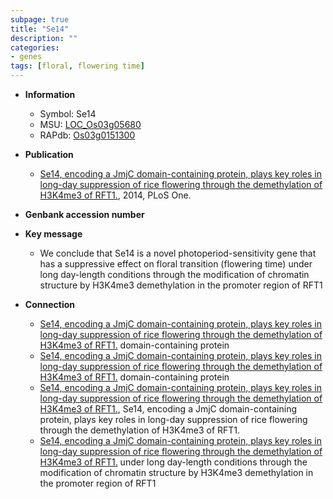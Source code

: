 ```yaml
---
subpage: true
title: "Se14"
description: ""
categories:
- genes
tags: [floral, flowering time]
---
```


* **Information**  
    + Symbol: Se14  
    + MSU: [LOC_Os03g05680](http://rice.plantbiology.msu.edu/cgi-bin/ORF_infopage.cgi?orf=LOC_Os03g05680)  
    + RAPdb: [Os03g0151300](http://rapdb.dna.affrc.go.jp/viewer/gbrowse_details/irgsp1?name=Os03g0151300)  

* **Publication**  
    + [Se14, encoding a JmjC domain-containing protein, plays key roles in long-day suppression of rice flowering through the demethylation of H3K4me3 of RFT1.](http://www.ncbi.nlm.nih.gov/pubmed?term=Se14,+encoding+a+JmjC+domain-containing+protein,+plays+key+roles+in+long-day+suppression+of+rice+flowering+through+the+demethylation+of+H3K4me3+of+RFT1.%5BTitle%5D), 2014, PLoS One.

* **Genbank accession number**  

* **Key message**  
    + We conclude that Se14 is a novel photoperiod-sensitivity gene that has a suppressive effect on floral transition (flowering time) under long day-length conditions through the modification of chromatin structure by H3K4me3 demethylation in the promoter region of RFT1

* **Connection**  
    + [Se14, encoding a JmjC domain-containing protein, plays key roles in long-day suppression of rice flowering through the demethylation of H3K4me3 of RFT1.](JmjC) domain-containing protein
    + [Se14, encoding a JmjC domain-containing protein, plays key roles in long-day suppression of rice flowering through the demethylation of H3K4me3 of RFT1.](JmjC) domain-containing protein
    + [Se14, encoding a JmjC domain-containing protein, plays key roles in long-day suppression of rice flowering through the demethylation of H3K4me3 of RFT1.](http://www.ncbi.nlm.nih.gov/pubmed?term=Se14,+encoding+a+JmjC+domain-containing+protein,+plays+key+roles+in+long-day+suppression+of+rice+flowering+through+the+demethylation+of+H3K4me3+of+RFT1.%5BTitle%5D), Se14, encoding a JmjC domain-containing protein, plays key roles in long-day suppression of rice flowering through the demethylation of H3K4me3 of RFT1.
    + [Se14, encoding a JmjC domain-containing protein, plays key roles in long-day suppression of rice flowering through the demethylation of H3K4me3 of RFT1.](flowering+time) under long day-length conditions through the modification of chromatin structure by H3K4me3 demethylation in the promoter region of RFT1



